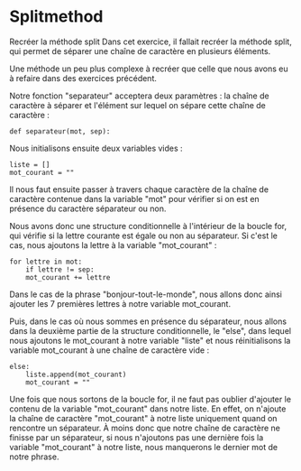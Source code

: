 # Splitmethod
Recréer la méthode split 
Dans cet exercice, il fallait recréer la méthode split, qui permet de séparer une chaîne de caractère en plusieurs éléments.

Une méthode un peu plus complexe à recréer que celle que nous avons eu à refaire dans des exercices précédent.

Notre fonction "separateur" acceptera deux paramètres : la chaîne de caractère à séparer et l'élément sur lequel on sépare cette chaîne de caractère :

    def separateur(mot, sep):

Nous initialisons ensuite deux variables vides :

    liste = []
    mot_courant = ""

Il nous faut ensuite passer à travers chaque caractère de la chaîne de caractère contenue dans la variable "mot" pour vérifier si on est en présence du caractère séparateur ou non.

Nous avons donc une structure conditionnelle à l'intérieur de la boucle for, qui vérifie si la lettre courante est égale ou non au séparateur. Si c'est le cas, nous ajoutons la lettre à la variable "mot_courant" :

    for lettre in mot:
        if lettre != sep:
    	mot_courant += lettre

Dans le cas de la phrase "bonjour-tout-le-monde", nous allons donc ainsi ajouter les 7 premières lettres à notre variable mot_courant.

Puis, dans le cas où nous sommes en présence du séparateur, nous allons dans la deuxième partie de la structure conditionnelle, le "else", dans lequel nous ajoutons le mot_courant à notre variable "liste" et nous réinitialisons la variable mot_courant à une chaîne de caractère vide :

    else:
        liste.append(mot_courant)
        mot_courant = ""

Une fois que nous sortons de la boucle for, il ne faut pas oublier d'ajouter le contenu de la variable "mot_courant" dans notre liste.
En effet, on n'ajoute la chaîne de caractère "mot_courant" à notre liste uniquement quand on rencontre un séparateur. À moins donc que notre chaîne de caractère ne finisse par un séparateur, si nous n'ajoutons pas une dernière fois la variable "mot_courant" à notre liste, nous manquerons le dernier mot de notre phrase.
